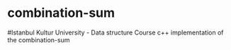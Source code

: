 # combination-sum
#Istanbul Kultur University - Data structure Course
c++ implementation of the combination-sum
